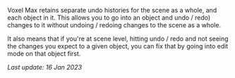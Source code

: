 Voxel Max retains separate undo histories for the scene as a whole, and each object in it.  This allows you to go into an object and undo / redo) changes to it without undoing / redoing changes to the scene as a whole.

It also means that if you're at scene level, hitting undo / redo and not seeing the changes you expect to a given object, you can fix that by going into edit mode on that object first.

_Last update: 16 Jan 2023_